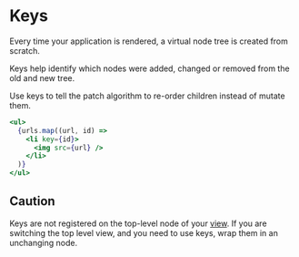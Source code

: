 # Keys

Every time your application is rendered, a virtual node tree is created from scratch.

Keys help identify which nodes were added, changed or removed from the old and new tree.

Use keys to tell the patch algorithm to re-order children instead of mutate them.

```jsx
<ul>
  {urls.map((url, id) =>
    <li key={id}>
      <img src={url} />
    </li>
  )}
</ul>
```

## Caution

Keys are not registered on the top-level node of your [view](/docs/view.md). If you are switching the top level view, and you need to use keys, wrap them in an unchanging node.

